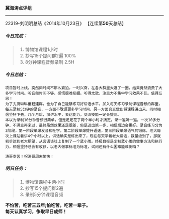 **冀海涛点评组**

------

22319-刘明明总结《2014年10月23日》
【连续第**50**天总结】

##### __今日完成：__
>1. 博物馆课程1小时
>2. 抄写15个提问群2遍 100%
>3. 8分钟课程音频录制 2.5H

##### __今日总结：__
    项目暂时上线，突然间时间不那么紧迫，一时兴奋，在各大群里大逛了一圈，结果竟然浪费了大多学习时间。听音频时间不够，感悟很难挖掘。听得太散，注意力不集中学习效果不佳。值得反思！
    为了支持琳琳童鞋建群，也为了自己能够练习好讲话水平，加入每天练习录制课程音频的群里，每天录制5分钟的录音，一方面不耽误更多学习时间，另一方面真真做到将课程讲出来，同时相信坚持下去，几个月后，演讲水平，表达能力，交流技能一定会提高。
    本以为录制10分钟音频很简单，但是足足花了两个半小时才搞定，录一遍听一遍，一次10多分钟，不满意再来过，最终虽然效果还是很差，但是迈出第一步，相信后边会更好。录音练习分为3阶段，第一阶段单爆发音和吐字，第二阶段单爆提升语速，第三阶段单爆语气的锻炼。老大每次上课站着讲4个小时以上，讲话确实是练出来了，现在每天学着老大讲话，数量级到了，那就初步达到老大期望，从言语谈吐上复制了一个蓝小雨。终极目标是复制蓝小雨的做事方法和执行力，相信坚持总会有收获，以老大做事标准为标准，试问还有什么困难能难倒咱？
    
    涛哥幸苦！祝涛哥周末愉快！
##### __明日任务：__
>1. 博物馆课程中两小时
>2. 抄写15个提问群2遍
>3. 录制5分钟课程音频

**不怕苦，吃苦三五年;怕吃苦，吃苦一辈子。**  
**每天认真学习，争取早日成师！**